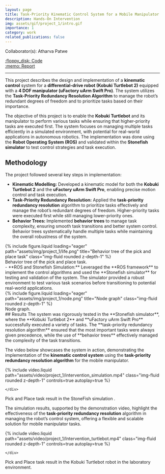 ```yaml
---
layout: page
title: Task-Priority Kinematic Control System for a Mobile Manipulator
description: Hands-On Intervention
img: assets/gif/project_1/intro.gif
importance: 1
category: work
related_publications: false
---
```


Collaborator(s): Atharva Patwe

<div class="row justify-content-sm-left">
    <div class="col-sm-2 mt-3 mt-md-0">
        <a href="https://github.com/leopt4/turtlebot_taskpriority_manipulation.git">:floppy_disk: Code</a>
    </div>
    <div class="col-sm-2 mt-3 mt-md-0">
        <a href="https://github.com/leopt4/turtlebot_taskpriority_manipulation/blob/main/documents/HOI_report.pdf">:memo: Report</a>
    </div>
    <!-- <div class="col-sm-2 mt-3 mt-md-0">
        <a href="https://ifrosmaster.org/">:clapper: Demo Videos</a>
    </div> -->
</div>

---

This project describes the design and implementation of a **kinematic control** system for a **differential-drive robot (Kobuki Turtlebot 2)** equipped with a **4 DOF manipulator (uFactory uArm Swift Pro)**. The system utilizes the **Task-Priority Redundancy Resolution Algorithm** to manage the robot’s redundant degrees of freedom and to prioritize tasks based on their importance.

The objective of this project is to enable the **Kobuki Turtlebot** and its manipulator to perform various tasks while ensuring that higher-priority tasks are executed first. The system focuses on managing multiple tasks efficiently in a simulated environment, with potential for real-world applications in autonomous robotics. The implementation was done using the **Robot Operating System (ROS)** and validated within the **Stonefish simulator** to test control strategies and task execution.

## Methodology
The project followed several key steps in implementation:
- **Kinematic Modelling:** Developed a kinematic model for both the **Kobuki Turtlebot 2** and the **uFactory uArm Swift Pro**, enabling precise motion control and task execution.
- **Task-Priority Redundancy Resolution:** Applied the **task-priority redundancy resolution** algorithm to prioritize tasks effectively and manage the robot’s redundant degrees of freedom. Higher-priority tasks were executed first while still managing lower-priority ones.
- **Behavior Trees:** Implemented **behavior trees** to manage task complexity, ensuring smooth task transitions and better system control. Behavior trees systematically handle multiple tasks while maintaining the overall robustness of the system.
<div class="row justify-content-sm-center">
    <div class="col-sm-10 mt-3 mt-md-0">
        {% include figure.liquid loading="eager" path="assets/img/project_1/life.png" title="Behavior tree of the pick and place task" class="img-fluid rounded z-depth-1" %}
    </div>
</div>
<div class="caption">
    Behavior tree of the pick and place task.
</div>
- **ROS and Stonefish Simulation:** Leveraged the **ROS framework** to implement the control algorithms and used the **Stonefish simulator** for testing and validation of the system. The simulator provided a robust environment to test various task scenarios before transitioning to potential real-world applications.
<div class="row justify-content-sm-center">
    <div class="col-sm-8 mt-3 mt-md-0">
        {% include figure.liquid loading="eager" path="assets/img/project_1/node.png" title="Node graph" class="img-fluid rounded z-depth-1" %}
    </div>
</div>
<div class="caption">
    Node graph.
</div>
## Results
The system was rigorously tested in the **Stonefish simulator**, where the **Kobuki Turtlebot 2** and **uFactory uArm Swift Pro** successfully executed a variety of tasks. The **task-priority redundancy resolution algorithm** ensured that the most important tasks were always given precedence, while the use of **behavior trees** effectively managed the complexity of the task transitions.

The video below showcases the system in action, demonstrating the implementation of the **kinematic control system** using the **task-priority redundancy resolution algorithm** for the mobile manipulator.

<div class="row">
    <div class="col-sm mt-3 mt-md-0">
        {% include video.liquid path="assets/video/project_1/intervention_simulation.mp4" class="img-fluid rounded z-depth-1" controls=true autoplay=true %}

    </div>
</div>
<div class="caption">
    Pick and Place task result in the StoneFish simulation .
</div>

The simulation results, supported by the demonstration video, highlight the effectiveness of the **task-priority redundancy resolution** algorithm in managing the robot’s control system, offering a flexible and scalable solution for mobile manipulator tasks.

<div class="row">
    <div class="col-sm mt-3 mt-md-0">
        {% include video.liquid path="assets/video/project_1/Intervention_turtlebot.mp4" class="img-fluid rounded z-depth-1" controls=true autoplay=true %}

    </div>
</div>
<div class="caption">
    Pick and Place task result in the Kobuki Turtlebot robot in the laboratory environment.
</div>

